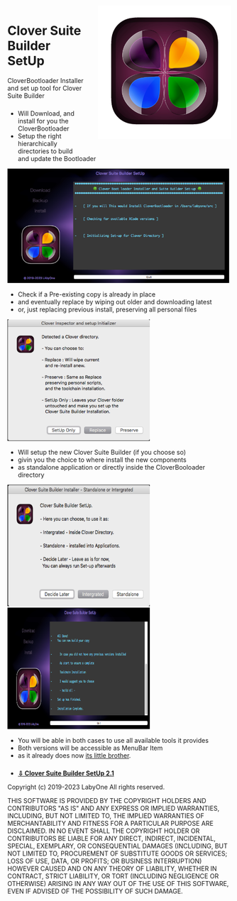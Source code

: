 
<img style="float: right; margin-left: 30px; margin-bottom: 20px;" width="300" height="300" src="assets/0.png" align="right">

# Clover Suite Builder SetUp
CloverBootloader Installer and set up tool for Clover Suite Builder 
###

* Will Download, and install for you the CloverBootloader
* Setup the right hierarchically directories to build and update the Bootloader

<img src="assets/1.png" width="500" height="258">

* Check if a Pre-existing copy is already in place
* and eventually replace by wiping out older and downloading latest
* or, just replacing previous install, preserving all personal files

<img src="assets/2.png" width="321" height="274">


* Will setup the new Clover Suite Builder (if you choose so)
* givin you the choice to where install the new components
* as standalone application or directly inside the CloverBooloader directory

<img src="assets/3.png" width="321" height="274">

<img src="assets/4.png" width="321" height="274">

* You will be able in both cases to use all available tools it provides
* Both versions will be accessible as MenuBar Item
* as it already does now [its little brother](https://www.insanelymac.com/forum/topic/347872-clover-suite-builder/).

###

* **[⇩ Clover Suite Builder SetUp 2.1](https://github.com/LAbyOne/Clover-Suite-Builder-SetUp/)** 

Copyright (c) 2019-2023 LabyOne
All rights reserved.

THIS SOFTWARE IS PROVIDED BY THE COPYRIGHT HOLDERS AND CONTRIBUTORS "AS IS" AND
ANY EXPRESS OR IMPLIED WARRANTIES, INCLUDING, BUT NOT LIMITED TO, THE IMPLIED
WARRANTIES OF MERCHANTABILITY AND FITNESS FOR A PARTICULAR PURPOSE ARE DISCLAIMED.
IN NO EVENT SHALL THE COPYRIGHT HOLDER OR CONTRIBUTORS BE LIABLE FOR ANY DIRECT,
INDIRECT, INCIDENTAL, SPECIAL, EXEMPLARY, OR CONSEQUENTIAL DAMAGES (INCLUDING, BUT
NOT LIMITED TO, PROCUREMENT OF SUBSTITUTE GOODS OR SERVICES; LOSS OF USE, DATA, OR
PROFITS; OR BUSINESS INTERRUPTION) HOWEVER CAUSED AND ON ANY THEORY OF LIABILITY,
WHETHER IN CONTRACT, STRICT LIABILITY, OR TORT (INCLUDING NEGLIGENCE OR OTHERWISE)
ARISING IN ANY WAY OUT OF THE USE OF THIS SOFTWARE, EVEN IF ADVISED OF THE
POSSIBILITY OF SUCH DAMAGE.
